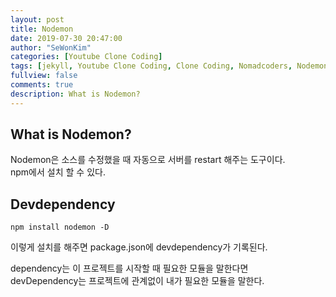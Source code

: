 ```yaml
---
layout: post
title: Nodemon
date: 2019-07-30 20:47:00
author: "SeWonKim"
categories: [Youtube Clone Coding]
tags: [jekyll, Youtube Clone Coding, Clone Coding, Nomadcoders, Nodemon]
fullview: false
comments: true
description: What is Nodemon?
---
```



## What is Nodemon?
Nodemon은 소스를 수정했을 때 자동으로 서버를 restart 해주는 도구이다.    
npm에서 설치 할 수 있다.

## Devdependency
```console
npm install nodemon -D
```
이렇게 설치를 해주면 package.json에 devdependency가 기록된다.

dependency는 이 프로젝트를 시작할 때 필요한 모듈을 말한다면     
devDependency는 프로젝트에 관계없이 내가 필요한 모듈을 말한다.


